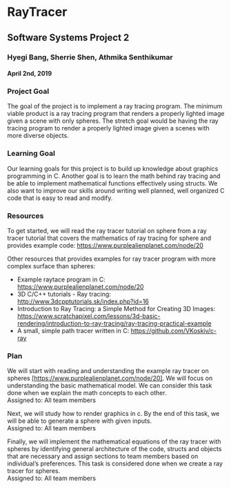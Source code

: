 # RayTracer
## Software Systems Project 2
### Hyegi Bang, Sherrie Shen, Athmika Senthikumar
#### April 2nd, 2019

### Project Goal 
The goal of the project is to implement a ray tracing program. The minimum viable product is a ray tracing program that renders a properly lighted image given a scene with only spheres. The stretch goal would be having the ray tracing program to render a properly lighted image given a scenes with more diverse objects.

### Learning Goal 
Our learning goals for this project is to build up knowledge about graphics programming in C. Another goal is to learn the math behind ray tracing and be able to implement mathematical functions effectively using structs. We also want to improve our skills around writing well planned, well organized C code that is easy to read and modify. 

### Resources 
To get started, we will read the ray tracer tutorial on sphere from a ray tracer tutorial that covers the mathematics of ray tracing for sphere and provides example code: https://www.purplealienplanet.com/node/20 
</br>

Other resources that provides examples for ray tracer program with more complex surface than spheres:
* Example raytace program in C: https://www.purplealienplanet.com/node/20
* 3D C/C++ tutorials - Ray tracing: http://www.3dcpptutorials.sk/index.php?id=16
* Introduction to Ray Tracing: a Simple Method for Creating 3D Images: https://www.scratchapixel.com/lessons/3d-basic-rendering/introduction-to-ray-tracing/ray-tracing-practical-example
* A small, simple path tracer written in C: https://github.com/VKoskiv/c-ray

### Plan 
We will start with reading and understanding the example ray tracer on spheres [https://www.purplealienplanet.com/node/20]. We will focus on understanding the basic mathematical model. We can consider this task done when we explain the math concepts to each other. </br>
Assigned to: All team members

Next, we will study how to render graphics in c. By the end of this task, we will be able to generate a sphere with given inputs. </br>
Assigned to: All team members

Finally, we will implement the mathematical equations of the ray tracer with spheres by identifying general architecture of the code, structs and objects that are necessary and assign sections to team members based on individual’s preferences. This task is considered done when we create a ray tracer for spheres. </br>
Assigned to: All team members
